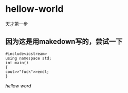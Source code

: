 # hellow-world
天才第一步
## 因为这是用makedown写的，尝试一下 ##
 ```
 #include<iostream>
 using namespace std;
 int main()
 {
 cout>>"fuck">>endl;
 }
 ```          
 
*hellow word*
                    
